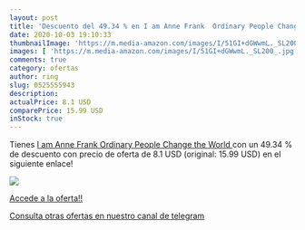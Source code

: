 ```yaml
---
layout: post
title: 'Descuento del 49.34 % en I am Anne Frank  Ordinary People Change '
date: 2020-10-03 19:10:33
thumbnailImage: 'https://m.media-amazon.com/images/I/51GI+dGWwmL._SL200_.jpg'
images: [ 'https://m.media-amazon.com/images/I/51GI+dGWwmL._SL200_.jpg' ]
comments: true
category: ofertas
author: ring
slug: 0525555943
description:
actualPrice: 8.1 USD
comparePrice: 15.99 USD
inStock: true
---
```


Tienes [I am Anne Frank  Ordinary People Change the World ](https://www.amazon.com/dp/0525555943/?tag=redken08-20) con un 49.34 % de descuento con precio de oferta de 8.1 USD (original: 15.99 USD) en el siguiente enlace!

[![](https://m.media-amazon.com/images/I/51GI+dGWwmL._SL200_.jpg)](https://www.amazon.com/dp/0525555943/?tag=redken08-20)

[Accede a la oferta!!](https://www.amazon.com/dp/0525555943/?tag=redken08-20)

[Consulta otras ofertas en nuestro canal de telegram](https://t.me/s/ofertas25)
